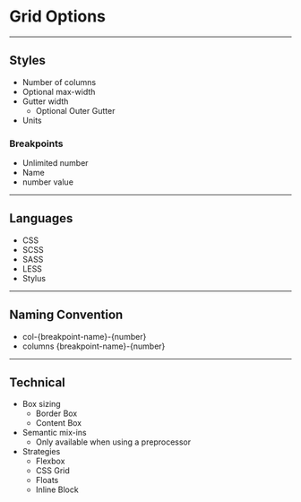 # Grid Options

---

## Styles
* Number of columns
* Optional max-width
* Gutter width
    * Optional Outer Gutter
* Units

### Breakpoints
* Unlimited number
* Name
* number value

---

## Languages
* CSS
* SCSS
* SASS
* LESS
* Stylus

---

## Naming Convention
* col-{breakpoint-name}-{number}
* columns {breakpoint-name}-{number}

---

## Technical 
* Box sizing
    - Border Box
    - Content Box
* Semantic mix-ins
    - Only available when using a preprocessor
* Strategies
    - Flexbox
    - CSS Grid
    - Floats
    - Inline Block